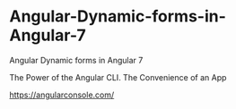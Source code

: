 # Angular-Dynamic-forms-in-Angular-7
Angular Dynamic forms in Angular 7

The Power of the Angular CLI.
The Convenience of an App

https://angularconsole.com/

